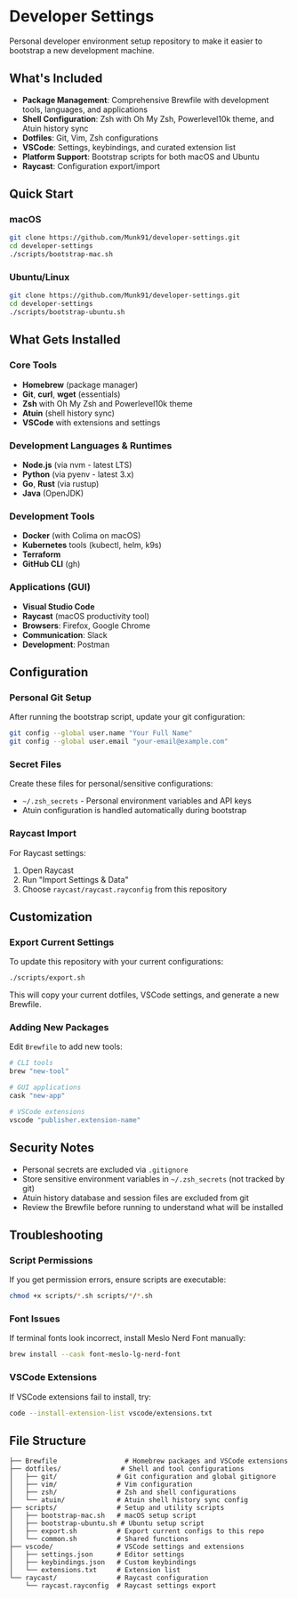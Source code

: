 # Developer Settings

Personal developer environment setup repository to make it easier to bootstrap a new development machine.

## What's Included

- **Package Management**: Comprehensive Brewfile with development tools, languages, and applications
- **Shell Configuration**: Zsh with Oh My Zsh, Powerlevel10k theme, and Atuin history sync
- **Dotfiles**: Git, Vim, Zsh configurations
- **VSCode**: Settings, keybindings, and curated extension list
- **Platform Support**: Bootstrap scripts for both macOS and Ubuntu
- **Raycast**: Configuration export/import

## Quick Start

### macOS
```bash
git clone https://github.com/Munk91/developer-settings.git
cd developer-settings
./scripts/bootstrap-mac.sh
```

### Ubuntu/Linux
```bash
git clone https://github.com/Munk91/developer-settings.git
cd developer-settings
./scripts/bootstrap-ubuntu.sh
```

## What Gets Installed

### Core Tools
- **Homebrew** (package manager)
- **Git**, **curl**, **wget** (essentials)
- **Zsh** with Oh My Zsh and Powerlevel10k theme
- **Atuin** (shell history sync)
- **VSCode** with extensions and settings

### Development Languages & Runtimes
- **Node.js** (via nvm - latest LTS)
- **Python** (via pyenv - latest 3.x)
- **Go**, **Rust** (via rustup)
- **Java** (OpenJDK)

### Development Tools
- **Docker** (with Colima on macOS)
- **Kubernetes** tools (kubectl, helm, k9s)
- **Terraform**
- **GitHub CLI** (gh)

### Applications (GUI)
- **Visual Studio Code**
- **Raycast** (macOS productivity tool)
- **Browsers**: Firefox, Google Chrome
- **Communication**: Slack
- **Development**: Postman

## Configuration

### Personal Git Setup
After running the bootstrap script, update your git configuration:

```bash
git config --global user.name "Your Full Name"
git config --global user.email "your-email@example.com"
```

### Secret Files
Create these files for personal/sensitive configurations:

- `~/.zsh_secrets` - Personal environment variables and API keys
- Atuin configuration is handled automatically during bootstrap

### Raycast Import
For Raycast settings:
1. Open Raycast
2. Run "Import Settings & Data"
3. Choose `raycast/raycast.rayconfig` from this repository

## Customization

### Export Current Settings
To update this repository with your current configurations:

```bash
./scripts/export.sh
```

This will copy your current dotfiles, VSCode settings, and generate a new Brewfile.

### Adding New Packages
Edit `Brewfile` to add new tools:

```ruby
# CLI tools
brew "new-tool"

# GUI applications  
cask "new-app"

# VSCode extensions
vscode "publisher.extension-name"
```

## Security Notes

- Personal secrets are excluded via `.gitignore`
- Store sensitive environment variables in `~/.zsh_secrets` (not tracked by git)
- Atuin history database and session files are excluded from git
- Review the Brewfile before running to understand what will be installed

## Troubleshooting

### Script Permissions
If you get permission errors, ensure scripts are executable:
```bash
chmod +x scripts/*.sh scripts/*/*.sh
```

### Font Issues
If terminal fonts look incorrect, install Meslo Nerd Font manually:
```bash
brew install --cask font-meslo-lg-nerd-font
```

### VSCode Extensions
If VSCode extensions fail to install, try:
```bash
code --install-extension-list vscode/extensions.txt
```

## File Structure

```
├── Brewfile                 # Homebrew packages and VSCode extensions
├── dotfiles/               # Shell and tool configurations
│   ├── git/               # Git configuration and global gitignore
│   ├── vim/               # Vim configuration  
│   ├── zsh/               # Zsh and shell configurations
│   └── atuin/             # Atuin shell history sync config
├── scripts/               # Setup and utility scripts
│   ├── bootstrap-mac.sh   # macOS setup script
│   ├── bootstrap-ubuntu.sh # Ubuntu setup script
│   ├── export.sh          # Export current configs to this repo
│   └── common.sh          # Shared functions
├── vscode/                # VSCode settings and extensions
│   ├── settings.json      # Editor settings
│   ├── keybindings.json   # Custom keybindings
│   └── extensions.txt     # Extension list
└── raycast/               # Raycast configuration
    └── raycast.rayconfig  # Raycast settings export
```
